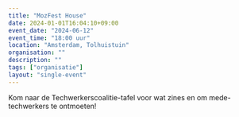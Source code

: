 ```yaml
---
title: "MozFest House"
date: 2024-01-01T16:04:10+09:00
event_date: "2024-06-12"
event_time: "18:00 uur"
location: "Amsterdam, Tolhuistuin"
organisation: ""
description: ""
tags: ["organisatie"]
layout: "single-event"
---
```


Kom naar de Techwerkerscoalitie-tafel voor wat zines en om mede-techwerkers te ontmoeten!
